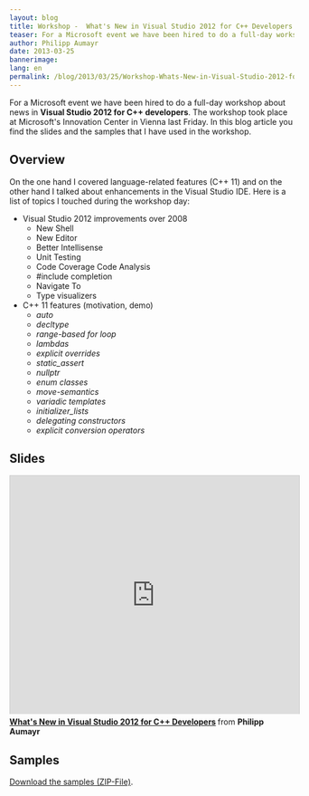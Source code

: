 ```yaml
---
layout: blog
title: Workshop -  What's New in Visual Studio 2012 for C++ Developers
teaser: For a Microsoft event we have been hired to do a full-day workshop about news in Visual Studio 2012 for C++ developers. The workshop took place at Microsoft's Innovation Center in Vienna last Friday. In this blog article you find the slides and the samples that I have used in the workshop
author: Philipp Aumayr
date: 2013-03-25
bannerimage: 
lang: en
permalink: /blog/2013/03/25/Workshop-Whats-New-in-Visual-Studio-2012-for-C-Developers
---
```


<p>For a Microsoft event we have been hired to do a full-day workshop about news in <strong>Visual Studio 2012 for C++ developers</strong>. The workshop took place at Microsoft's Innovation Center in Vienna last Friday. In this blog article you find the slides and the samples that I have used in the workshop.</p><h2>Overview</h2><p>On the one hand I covered language-related features (C++ 11) and on the other hand I talked about enhancements in the Visual Studio IDE. Here is a list of topics I touched during the workshop day:</p><ul>
  <li>Visual Studio 2012 improvements over 2008

<ul><li>New Shell</li><li>New Editor </li><li>Better Intellisense </li><li>Unit Testing </li><li>Code Coverage Code Analysis </li><li>#include completion </li><li>Navigate To </li><li>Type visualizers</li></ul></li>
  <li>C++ 11 features (motivation, demo)

<ul><li><em>auto</em></li><li><em>decltype</em></li><li><em>range-based for loop</em></li><li><em>lambdas</em></li><li><em>explicit overrides</em></li><li><em>static_assert</em></li><li><em>nullptr</em></li><li><em>enum classes</em></li><li><em>move-semantics</em></li><li><em>variadic templates</em></li><li><em>initializer_lists</em></li><li><em>delegating constructors</em></li><li><em>explicit conversion operators</em></li></ul></li>
</ul><h2>Slides</h2><iframe src="http://de.slideshare.net/slideshow/embed_code/17667739?rel=0" width="512" height="421" frameborder="0" marginwidth="0" marginheight="0" scrolling="no" style="border:1px solid #CCC;border-width:1px 1px 0;margin-bottom:5px" allowfullscreen="allowfullscreen" webkitallowfullscreen="webkitallowfullscreen" mozallowfullscreen="mozallowfullscreen"></iframe><div style="margin-bottom:5px" data-mce-style="margin-bottom: 5px;">
  <strong>
    <a href="http://de.slideshare.net/rstropek/vcpp2012-full-styled" title="What's New in Visual Studio 2012 for C++ Developers" target="_blank">What's New in Visual Studio 2012 for C++ Developers</a>
  </strong> from <strong>Philipp Aumayr</strong></div><h2>Samples</h2><p>
  <a href="{{site.baseurl}}/content/images/blog/2013/03/VC2012.zip" title="Samples for C++ workshop" target="_blank">Download the samples (ZIP-File)</a>.</p>